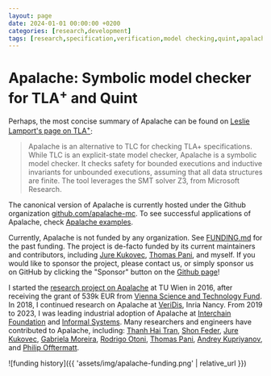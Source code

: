 ```yaml
---
layout: page
date: 2024-01-01 00:00:00 +0200
categories: [research,development]
tags: [research,specification,verification,model checking,quint,apalache,tla,smt]
---
```


# Apalache: Symbolic model checker for TLA<sup>+</sup> and Quint

Perhaps, the most concise summary of Apalache can be found on [Leslie
Lamport's page on TLA<sup>+</sup>][]:

> Apalache is an alternative to TLC for checking TLA+ specifications.
> While TLC is an explicit-state model checker, Apalache is a symbolic
> model checker.  It checks safety for bounded executions and inductive
> invariants for unbounded executions, assuming that all data structures
> are finite.  The tool leverages the SMT solver Z3, from Microsoft
> Research.

The canonical version of Apalache is currently hosted under the Github
organization [github.com/apalache-mc][]. To see successful applications of
Apalache, check [Apalache examples][].

Currently, Apalache is not funded by any organization. See [FUNDING.md][] for
the past funding. The project is de-facto funded by its current maintainers and
contributors, including [Jure Kukovec][], [Thomas Pani][], and myself. If you
would like to sponsor the project, please contact us, or simply sponsor us on
GitHub by clicking the "Sponsor" button on the [Github page][Apalache Github]!

I started the [research project on Apalache][] at TU Wien in 2016, after
receiving the grant of 539k EUR from [Vienna Science and Technology
Fund][]. In 2018, I continued research on Apalache at [VeriDis][], Inria
Nancy. From 2019 to 2023, I was leading industrial adoption of Apalache at
[Interchain Foundation][] and [Informal Systems][]. Many researchers and
engineers have contributed to Apalache, including: [Thanh Hai Tran][],
[Shon Feder][], [Jure Kukovec][], [Gabriela Moreira][], [Rodrigo Otoni][],
[Thomas Pani][], [Andrey Kupriyanov][], and [Philip Offtermatt][].

![funding history]({{ 'assets/img/apalache-funding.png' | relative_url }})

[Leslie Lamport's page on TLA<sup>+</sup>]: https://lamport.azurewebsites.net/tla/tools.html
[Apalache examples]: https://github.com/konnov/apalache-examples
[Apalache Github]: https://github.com/apalache-mc/apalache
[Vienna Science and Technology Fund]: https://www.wwtf.at/index.php?lang=EN
[research project on Apalache]: https://www.wwtf.at/funding/programmes/ict/ICT15-103/
[VeriDis]: https://team.inria.fr/veridis/
[Philip Offtermatt]: https://p-offtermatt.github.io/
[Thomas Pani]: https://thpani.net/ 
[Rodrigo Otoni]: https://swystems.usi.ch/author/rodrigo-otoni/
[Thanh Hai Tran]: https://scholar.google.com/citations?user=2JrhrNcAAAAJ&hl=en
[Jure Kukovec]: https://www.linkedin.com/in/jure-kukovec/
[Andrey Kupriyanov]: https://www.linkedin.com/in/andrey-kuprianov/
[Shon Feder]: https://shonfeder.net/
[Gabriela Moreira]: https://github.com/bugarela
[Informal Systems]: https://informal.systems
[Interchain Foundation]: https://interchain.io/
[github.com/apalache-mc]: https://github.com/apalache-mc/
[FUNDING.md]: https://github.com/apalache-mc/apalache/blob/main/FUNDING.md